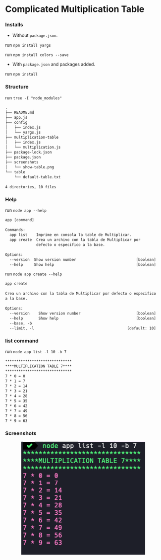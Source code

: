 # Complicated Multiplication Table

### Installs

* Without `package.json`.

run `npm install yargs`

run `npm install colors --save`

* With `package.json` and packages added.

run `npm install`

### Structure

run `tree -I "node_modules"`
```shell
.
├── README.md
├── app.js
├── config
│   ├── index.js
│   └── yargs.js
├── multiplication-table
│   ├── index.js
│   └── multiplication.js
├── package-lock.json
├── package.json
├── screenshots
│   └── show-table.png
└── table
    └── default-table.txt

4 directories, 10 files
```

### Help

run `node app --help`
```shell
app [command]

Commands:
  app list    Imprime en consola la table de Multiplicar.
  app create  Crea un archivo con la tabla de Multiplicar por
              defecto o especifico a la base.

Options:
  --version  Show version number                           [boolean]
  --help     Show help                                     [boolean]
```
run `node app create --help`
```shell
app create

Crea un archivo con la tabla de Multiplicar por defecto o especifico
a la base.

Options:
  --version    Show version number                         [boolean]
  --help       Show help                                   [boolean]
  --base, -b
  --limit, -l                                          [default: 10]
```

### list command

run `node app list -l 10 -b 7`
```shell
******************************
****MULTIPLICATION TABLE 7****
******************************
7 * 0 = 0
7 * 1 = 7
7 * 2 = 14
7 * 3 = 21
7 * 4 = 28
7 * 5 = 35
7 * 6 = 42
7 * 7 = 49
7 * 8 = 56
7 * 9 = 63
```

### Screenshots

<p align="center">
  <kbd>
    <img src="screenshots/show-table.png" title="show table"  width="400px" height="auto">
  </kbd>
</p>


